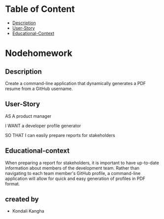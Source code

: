 
# Table of Content

- [Description](#Description)
- [User-Story](#User-Story)
- [Educational-Context](#Educational-context)


# Nodehomework

## Description

 Create a command-line application that dynamically generates a PDF resume from a GitHub username.

## User-Story

AS A product manager

I WANT a developer profile generator

SO THAT I can easily prepare reports for stakeholders

## Educational-context

When preparing a report for stakeholders, it is important to have up-to-date information about members of the development team. Rather than navigating to each team member's GitHub profile, a command-line application will allow for quick and easy generation of profiles in PDF format.



##  created by

- Kondali Kangha